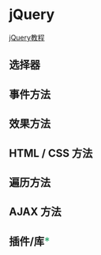 <!--
 * @Author: your name
 * @Date: 2021-07-14 09:48:26
 * @LastEditTime: 2021-08-13 15:29:23
 * @LastEditors: Please set LastEditors
 * @Description: In User Settings Edit
 * @FilePath: /my-training-doc/docs/html-css/css.md
-->
# jQuery

[jQuery教程](https://www.w3school.com.cn/jquery/index.asp)  
## 选择器
## 事件方法
## 效果方法
## HTML / CSS 方法
## 遍历方法
## AJAX 方法
## 插件/库<font color=#3eaf7c>*</font>